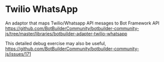 # Twilio WhatsApp

An adaptor that maps Twilio/Whatsapp API mesages to Bot Framework API 
https://github.com/BotBuilderCommunity/botbuilder-community-js/tree/master/libraries/botbuilder-adapter-twilio-whatsapp

This detailed debug exercise may also be useful, https://github.com/BotBuilderCommunity/botbuilder-community-js/issues/171

